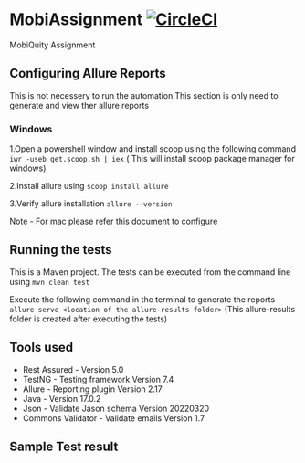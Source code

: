 # MobiAssignment [![CircleCI](https://circleci.com/gh/PnxLasantha/MobiAssignment/tree/master.svg?style=svg&circle-token=1d3b561ce32b809871b71e2f15211b8e284a8047)](https://circleci.com/gh/PnxLasantha/MobiAssignment/tree/master)

MobiQuity Assignment

## Configuring Allure Reports

This is not necessery to run the automation.This section is only need to generate and view ther allure reports

### Windows

1.Open a powershell window and install scoop using the following command `iwr -useb get.scoop.sh | iex` ( This will
install scoop package manager for windows)

2.Install allure using `scoop install allure`

3.Verify allure installation `allure --version`

Note - For mac please refer this document to configure

## Running the tests

This is a Maven project. The tests can be executed from the command line using `mvn clean test`

Execute the following command in the terminal to generate the
reports `allure serve <location of the allure-results folder>` (This allure-results folder is created after executing
the tests)

## Tools used

- Rest Assured - Version 5.0
- TestNG - Testing framework Version 7.4
- Allure - Reporting plugin Version 2.17
- Java - Version 17.0.2
- Json - Validate Jason schema Version 20220320
- Commons Validator - Validate emails Version 1.7

## Sample Test result

